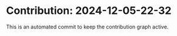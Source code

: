 # Contribution: 2024-12-05-22-32
This is an automated commit to keep the contribution graph active.
